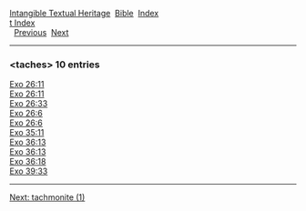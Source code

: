[Intangible Textual Heritage](../../index)  [Bible](../index) 
[Index](index)   
[t Index](_t_)  
  [Previous](c11246)  [Next](c11248) 

------------------------------------------------------------------------

### &lt;taches&gt; 10 entries

[Exo 26:11](../kjv/exo026.htm#011)  
[Exo 26:11](../kjv/exo026.htm#011)  
[Exo 26:33](../kjv/exo026.htm#033)  
[Exo 26:6](../kjv/exo026.htm#006)  
[Exo 26:6](../kjv/exo026.htm#006)  
[Exo 35:11](../kjv/exo035.htm#011)  
[Exo 36:13](../kjv/exo036.htm#013)  
[Exo 36:13](../kjv/exo036.htm#013)  
[Exo 36:18](../kjv/exo036.htm#018)  
[Exo 39:33](../kjv/exo039.htm#033)  

------------------------------------------------------------------------

[Next: tachmonite (1)](c11248)
